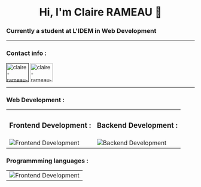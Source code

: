 <body>
	<h1 align="center">Hi, I'm Claire RAMEAU 👋</h1>
	<h3>Currently a student at L'IDEM in Web Development</h3>
	<hr>
	<h3 align="left">Contact info :</h3>
	<p align="left">
		<a href="" target="blank"
		><img
			align="center"
			src="https://skillicons.dev/icons?i=linkedin"
			alt="claire-rameau-linkedin"
			height="50"
			width="60"
		/></a>
		<a href="mailto:rameau.claire.cr@gmail.com" target="blank"
		><img
			align="center"
			src="https://skillicons.dev/icons?i=gmail"
			alt="claire-rameau-email"
			height="50"
			width="60"
		/></a>
	</p>
	<hr>
	<h3>Web Development :</h3>
	<table>
		<tr>
			<th><h3 align="left">Frontend Development :</h3></th>
	                <th><h3 align="left">Backend Development :</h3></th>
		</tr>
		<tr>
			<td>
				<img src="https://skillicons.dev/icons?i=html,css,javascript" alt="Frontend Development"/>
			</td>
			<td>
				<img src="https://skillicons.dev/icons?i=php" alt="Backend Development"/>
			</td>
		</tr>
	</table>   
	<h3>Programmming languages :</h3>
	<table>
		<tr>
			<td>
				<img src="https://skillicons.dev/icons?i=c,python" alt="Frontend Development"/>
			</td>
		</tr>
    </table>  
</body>
